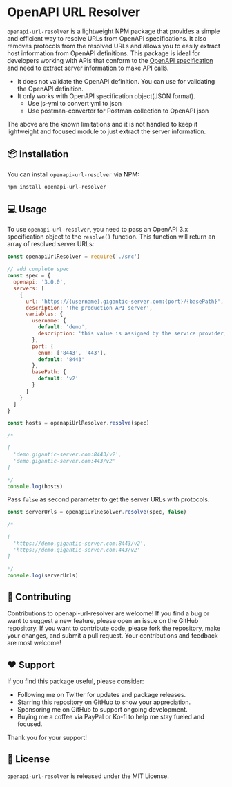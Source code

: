 

# OpenAPI URL Resolver

`openapi-url-resolver` is a lightweight NPM package that provides a simple and efficient way to resolve URLs from OpenAPI specifications. It also removes protocols from the resolved URLs and allows you to easily extract host information from OpenAPI definitions. This package is ideal for developers working with APIs that conform to the [OpenAPI specification](https://swagger.io/specification/) and need to extract server information to make API calls.


- It does not validate the OpenAPI definition. You can use for validating the OpenAPI definition.
- It only works with OpenAPI specification object(JSON format).
  - Use js-yml to convert yml to json
  - Use postman-converter for Postman collection to OpenAPI json

The above are the known limitations and it is not handled to keep it lightweight and focused module to just extract the server information.

## 📦 Installation

You can install `openapi-url-resolver` via NPM:

```sh
npm install openapi-url-resolver
```

## 💻 Usage

To use `openapi-url-resolver`, you need to pass an OpenAPI 3.x specification object to the `resolve()` function. This function will return an array of resolved server URLs:

```javascript
const openapiUrlResolver = require('./src')

// add complete spec
const spec = {
  openapi: '3.0.0',
  servers: [
    {
      url: 'https://{username}.gigantic-server.com:{port}/{basePath}',
      description: 'The production API server',
      variables: {
        username: {
          default: 'demo',
          description: 'this value is assigned by the service provider, in this example `gigantic-server.com`'
        },
        port: {
          enum: ['8443', '443'],
          default: '8443'
        },
        basePath: {
          default: 'v2'
        }
      }
    }
  ]
}

const hosts = openapiUrlResolver.resolve(spec)

/*

[
  'demo.gigantic-server.com:8443/v2',
  'demo.gigantic-server.com:443/v2'
]

*/
console.log(hosts)

```

Pass `false` as second parameter to get the server URLs with protocols.

```javascript
const serverUrls = openapiUrlResolver.resolve(spec, false)

/*

[
  'https://demo.gigantic-server.com:8443/v2',
  'https://demo.gigantic-server.com:443/v2'
]

*/
console.log(serverUrls)

```

## 🤝 Contributing

Contributions to openapi-url-resolver are welcome! If you find a bug or want to suggest a new feature, please open an issue on the GitHub repository. If you want to contribute code, please fork the repository, make your changes, and submit a pull request. Your contributions and feedback are most welcome!

## ❤️ Support

If you find this package useful, please consider:

- Following me on Twitter for updates and package releases.
- Starring this repository on GitHub to show your appreciation.
- Sponsoring me on GitHub to support ongoing development.
- Buying me a coffee via PayPal or Ko-fi to help me stay fueled and focused.

Thank you for your support!

## 📝 License

`openapi-url-resolver` is released under the MIT License.
